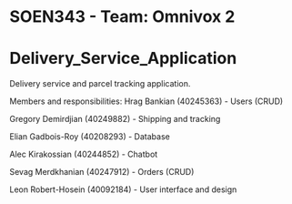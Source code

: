# SOEN343 - Team: Omnivox 2
# Delivery_Service_Application
Delivery service and parcel tracking application.

Members and responsibilities:
Hrag Bankian (40245363) - Users (CRUD)

Gregory Demirdjian (40249882) - Shipping and tracking

Elian Gadbois-Roy (40208293) - Database

Alec Kirakossian (40244852) - Chatbot

Sevag Merdkhanian (40247912) - Orders (CRUD)

Leon Robert-Hosein (40092184) - User interface and design
